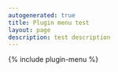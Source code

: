 ```yaml
---
autogenerated: true
title: Plugin menu test
layout: page
description: test description
---
```


{% include plugin-menu %}
